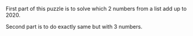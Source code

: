 First part of this puzzle is to solve which 2 numbers from a list add up to 2020.

Second part is to do exactly same but with 3 numbers.